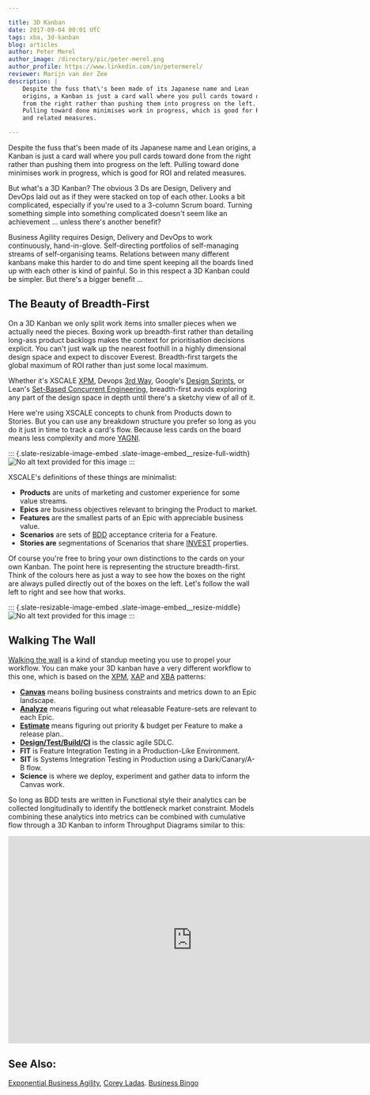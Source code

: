 ```yaml
---

title: 3D Kanban
date: 2017-09-04 00:01 UTC
tags: xba, 3d-kanban
blog: articles
author: Peter Merel
author_image: /directory/pic/peter-merel.png
author_profile: https://www.linkedin.com/in/petermerel/
reviewer: Marijn van der Zee
description: |
    Despite the fuss that\'s been made of its Japanese name and Lean
    origins, a Kanban is just a card wall where you pull cards toward done
    from the right rather than pushing them into progress on the left.
    Pulling toward done minimises work in progress, which is good for ROI
    and related measures.

---
```


Despite the fuss that\'s been made of its Japanese name and Lean
origins, a Kanban is just a card wall where you pull cards toward done
from the right rather than pushing them into progress on the left.
Pulling toward done minimises work in progress, which is good for ROI
and related measures.

But what\'s a 3D Kanban? The obvious 3 Ds are Design, Delivery and
DevOps laid out as if they were stacked on top of each other. Looks a
bit complicated, especially if you\'re used to a 3-column Scrum board.
Turning something simple into something complicated doesn\'t seem like
an achievement \... unless there\'s another benefit?

Business Agility requires Design, Delivery and DevOps to work
continuously, hand-in-glove. Self-directing portfolios of self-managing
streams of self-organising teams. Relations between many different
kanbans make this harder to do and time spent keeping all the boards
lined up with each other is kind of painful. So in this respect a 3D
Kanban could be simpler. But there\'s a bigger benefit \...

The Beauty of Breadth-First
---------------------------

On a 3D Kanban we only split work items into smaller pieces when we
actually need the pieces. Boxing work up breadth-first rather than
detailing long-ass product backlogs makes the context for prioritisation
decisions explicit. You can\'t just walk up the nearest foothill in a
highly dimensional design space and expect to discover Everest.
Breadth-first targets the global maximum of ROI rather than just some
local maximum.

Whether it\'s XSCALE
[XPM](https://www.linkedin.com/pulse/exponential-product-management-xscale-language-peter-merel),
Devops [3rd
Way](https://itrevolution.com/the-three-ways-principles-underpinning-devops/),
Google\'s [Design Sprints](https://www.youtube.com/watch?v=K2vSQPh6MCE),
or Lean\'s [Set-Based Concurrent
Engineering](https://www.researchgate.net/profile/Jeffrey_Liker/publication/248139929_Toyota%27s_Principles_of_Set-Based_Concurrent_Engineering/links/54d0dfb60cf20323c21a0069/Toyotas-Principles-of-Set-Based-Concurrent-Engineering.pdf),
breadth-first avoids exploring any part of the design space in depth
until there\'s a sketchy view of all of it.

Here we\'re using XSCALE concepts to chunk from Products down to
Stories. But you can use any breakdown structure you prefer so long as
you do it just in time to track a card\'s flow. Because less cards on
the board means less complexity and more
[YAGNI](http://wiki.c2.com/?YouArentGonnaNeedIt).

::: {.slate-resizable-image-embed .slate-image-embed__resize-full-width}
![No alt text provided for this
image](https://media-exp1.licdn.com/dms/image/C4E12AQEn1r2-Ef_IZQ/article-inline_image-shrink_1000_1488/0?e=1591833600&v=beta&t=FgEgUoDUShCLNAS2kyJtiZq_tC-7CZwOtq4J0Rgiw7E)
:::

XSCALE\'s definitions of these things are minimalist:

-   **Products** are units of marketing and customer experience for some
    value streams.
-   **Epics** are business objectives relevant to bringing the Product
    to market.
-   **Features** are the smallest parts of an Epic with appreciable
    business value.
-   **Scenarios** are sets of
    [BDD](https://johnfergusonsmart.com/serenity-bdd/) acceptance
    criteria for a Feature.
-   **Stories are** segmentations of Scenarios that share
    [INVEST](https://en.wikipedia.org/wiki/INVEST_(mnemonic))
    properties.

Of course you\'re free to bring your own distinctions to the cards on
your own Kanban. The point here is representing the structure
breadth-first. Think of the colours here as just a way to see how the
boxes on the right are always pulled directly out of the boxes on the
left. Let\'s follow the wall left to right and see how that works.

::: {.slate-resizable-image-embed .slate-image-embed__resize-middle}
![No alt text provided for this
image](https://media-exp1.licdn.com/dms/image/C4E12AQEgdD1GZL73gQ/article-inline_image-shrink_1000_1488/0?e=1591833600&v=beta&t=4oT4Y20Q5Z3ycMNdThdHv0E39g3EXrI1QhJuZkOaxbA)
:::

Walking The Wall
----------------

[Walking the
wall](https://www.linkedin.com/pulse/top-3-things-do-standup-peter-merel)
is a kind of standup meeting you use to propel your workflow. You can
make your 3D kanban have a very different workflow to this one, which is
based on the
[XPM](https://www.linkedin.com/pulse/exponential-product-management-xscale-language-peter-merel),
[XAP](https://www.linkedin.com/pulse/exponential-agile-performance-xscale-practice-pattern-peter-merel)
and
[XBA](https://www.linkedin.com/pulse/exponential-business-agility-xscale-practice-pattern-language-merel)
patterns:

-   [**Canvas**](https://www.linkedin.com/pulse/pirate-canvas-charting-service-ecosystem-exponential-growth-merel)
    means boiling business constraints and metrics down to an Epic
    landscape.
-   [**Analyze**](http://xscale.wiki/#Behavioral%20Product%20Planning)
    means figuring out what releasable Feature-sets are relevant to each
    Epic.
-   [**Estimate**](https://www.linkedin.com/pulse/business-bingo-peter-merel)
    means figuring out priority & budget per Feature to make a release
    plan..
-   [**Design/Test/Build/CI**](http://blog.cleancoder.com/uncle-bob/2014/12/17/TheCyclesOfTDD.html)
    is the classic agile SDLC.
-   **FIT** is Feature Integration Testing in a Production-Like
    Environment.
-   **SIT** is Systems Integration Testing in Production using a
    Dark/Canary/A-B flow.
-   **Science** is where we deploy, experiment and gather data to inform
    the Canvas work.

So long as BDD tests are written in Functional style their analytics can
be collected longitudinally to identify the bottleneck market
constraint. Models combining these analytics into metrics can be
combined with cumulative flow through a 3D Kanban to inform Throughput
Diagrams similar to this:

<iframe width="744" height="419" src="https://www.youtube.com/embed/95poI68g7-E?list=PLcF9BigzPGr3Fsema6jErOT8xwz0HR7NU" frameborder="0" allow="accelerometer; autoplay; encrypted-media; gyroscope; picture-in-picture" allowfullscreen></iframe>

See Also:
---------

[Exponential Business
Agility](https://www.linkedin.com/pulse/exponential-business-agility-xscale-practice-pattern-language-merel),
[Corey
Ladas](http://leansoftwareengineering.com/2009/07/01/a-swimlane-for-ad-hoc-workflow/?lipi=urn%3Ali%3Apage%3Ad_flagship3_detail_base%3Bxx9LPymJQjSg2lVcXBskjA%3D%3D).
[Business Bingo](https://www.linkedin.com/pulse/3d-kanban-peter-merel)
